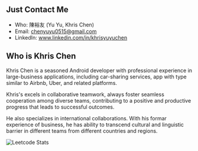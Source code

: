 

## Just Contact Me
- Who: 陳裕友 (Yu Yu, Khris Chen)
- Email: chenyuyu0515@gmail.com
- LinkedIn: www.linkedin.com/in/khrisyuyuchen


## Who is Khris Chen

Khris Chen is a seasoned Android developer with professional experience in large-business applications, 
including car-sharing services, app with type similar to Airbnb, Uber, and related platforms. 

Khris's excels in collaborative teamwork, always foster seamless cooperation among diverse teams, 
contributing to a positive and productive progress that leads to successful outcomes.

He also specializes in international collaborations. With his formar experience of business, 
he has ability to transcend cultural and linguistic barrier in different teams from different countries and regions.



![Leetcode Stats](https://leetcard.jacoblin.cool/chenyuyu0515)


